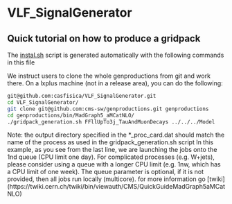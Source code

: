<!-- To automatic generation of install.sh: All no code lines must start with #, <par>, * , or contain # -->
# VLF_SignalGenerator

<!-- Comments -->

## Quick tutorial on how to produce a gridpack
<par> The [instal.sh](./install.sh) script is generated automatically with the following commands in this file</par>

<par>We instruct users to clone the whole genproductions from git and work there. On a lxplus machine (not in a release area), you can do the following:</par>

```bash
git@github.com:casfisica/VLF_SignalGenerator.git
cd VLF_SignalGenerator/
git clone git@github.com:cms-sw/genproductions.git genproductions
cd genproductions/bin/MadGraph5_aMCatNLO/
./gridpack_generation.sh FFllUpTo3j_TauAndMuonDecays ../../../Model 
```

<par>
  Note: the output directory specified in the *_proc_card.dat should match the name of the process as used in the gridpack_generation.sh script 
In this example, as you see from the last line, we are launching the jobs onto the 1nd queue (CPU limit one day). For complicated processes (e.g. W+jets), please consider using a queue with a longer CPU limit (e.g. 1nw, which has a CPU limit of one week). The queue parameter is optional, if it is not provided, then all jobs run locally (multicore). 
  for more information go  [twiki](https://twiki.cern.ch/twiki/bin/viewauth/CMS/QuickGuideMadGraph5aMCatNLO)
</par>
